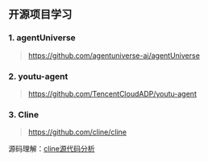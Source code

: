 ## 开源项目学习



### 1. agentUniverse

> https://github.com/agentuniverse-ai/agentUniverse



### 2. youtu-agent

> https://github.com/TencentCloudADP/youtu-agent



### 3. Cline

> https://github.com/cline/cline

源码理解：[cline源代码分析](https://zhuanlan.zhihu.com/p/20474368968)